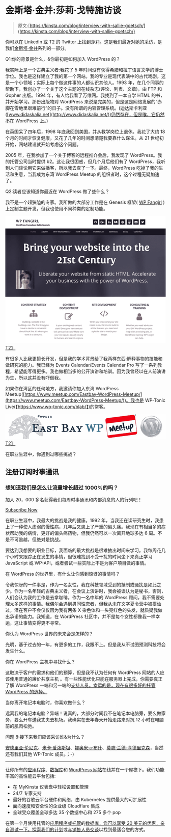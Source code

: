 # 金斯塔·金并:莎莉·戈特施访谈

> 原文:[https://kinsta.com/blog/interview-with-sallie-goetsch/](https://kinsta.com/blog/interview-with-sallie-goetsch/)

你可以在 LinkedIn 或 T2 的 Twitter 上找到莎莉。这是我们最近对她的采访，是我们[金斯塔·金并](https://kinsta.com/?post_type=post&s=kingpin)系列的一部分。

Q1:你的背景是什么，&你最初是如何加入 WordPress 的？

我实际上是一个古典主义者:我花了 5 年时间没有获得希腊和拉丁语言文学的博士学位。我也是这样建立了我的第一个网站。我的专业是现代表演中的古代戏剧。这是一个小领域；实际上每个做这件事的人都认识其他人。1993 年，在几个同事的帮助下，我创办了一个关于这个主题的在线杂志(评论、列表、文章)，由 FTP 和 Gopher 出版。1994 年，有人给我看了万维网。我找到了一本自学 HTML 的书，并开始学习。那份出版物对 WordPress 来说是完美的，但是这是网络发展的“赤脚在雪地里艰难前行”的日子。没有所谓的内容管理系统。(迪达斯卡利亚([www.didaskalia.net](http://www.didaskalia.net/))仍然存在，但是唉，它仍然不在 WordPress 上。)

在英国呆了四年后，1998 年底我回到美国，并从教学岗位上退休。我花了大约 18 个月的时间才恢复健康，又花了几年的时间想清楚我要靠什么谋生。从 21 世纪初开始，网站建设就开始考虑这个问题。

2005 年，在我参加了一个关于博客的远程推介会后，我发现了 WordPress。我的托管公司当时提供 b2。这让我很困惑，但几个月后他们有了 WordPress，我听到人们谈论用它来做播客，所以我去查了一下。最终，WordPress 吃掉了我的生活和生意，当我成为东湾 WordPress Meetup 的组织者时，这个过程无疑加速了。

Q2:读者应该知道你最近在 WordPress 做了些什么？

我不是一个超狭隘的专家。我所做的大部分工作是在 Genesis 框架( [WP Fangirl](https://www.wpfangirl.com/) )上定制主题开发，但我也使用不同种类的定制功能。

[![wp fangirl](img/19f3385d016fe7cea02078796310932d.png)T2】](https://www.wpfangirl.com/)

有很多人比我更擅长开发，但是我的学术背景给了我两样东西:解释事物的技能和做研究的能力。我已经为 Events Calendar/Events Calendar Pro 写了一系列教程，希望能写得更多。我也做相当多的公开演讲和培训。因为我曾经以在人前演讲为生，所以这并没有吓倒我。

如果你在湾区的任何地方，我邀请你加入东湾 WordPress Meetup([https://www.meetup.com/Eastbay-WordPress-Meetup/](https://www.meetup.com/Eastbay-WordPress-Meetup/))。我也是 WP-Tonic Live(【https://www.wp-tonic.com/blab/】)的常客。

[![easy bay wordpress meetup](img/a99897d98c4f0b24b5451ee9586a1f87.png)T2】](https://www.meetup.com/Eastbay-WordPress-Meetup/)

在职业生涯中，你遇到过哪些挑战？

 ## 注册订阅时事通讯



### 想知道我们是怎么让流量增长超过 1000%的吗？

加入 20，000 多名获得我们每周时事通讯和内部消息的人的行列吧！

[Subscribe Now](#newsletter)

在职业生涯中，我最大的挑战是我的健康。1992 年，当我还在读研究生时，我患上了一种使人虚弱的慢性病，几年后又患上了严重的偏头痛。我现在有相当多的症状帮助我的病情，更好的偏头痛药物，但我仍然可以一次离开地球多达 6 周。不是不可逾越，但绝对是挑战。

要达到我想要的职业目标，我面临的最大挑战是很难抽出时间来学习。我每周花几个小时来跟踪正在发生的事情，但很难找到不受干扰的时间坐下来真正学习 JavaScript 或 WP-API，或者尝试一些实际上不是为客户项目做的事情。

在 WordPress 的世界里，有什么让你感到惊讶的事情吗？

令我惊讶的一件事是，作为一名女性，我在科技领域受到的抵制或骚扰是如此之少。作为一名年轻的古典主义者，在会议上演讲时，我会被误认为是秘书，否则，人们会认为我的工作是去拿咖啡。作为一名中年的 WordPress 顾问，我不需要处理太多这样的事情。我偶尔会遇到男同性恋者，但我从未在文字夏令营中被搭讪过，潜在客户不会仅仅因为我有两条 X 染色体和一头亮红色的头发，就质疑我做出承诺的能力。我知道，在 WordPress 社区中，并不是每个女性都像我一样幸运，这让事情变得更不寻常。

你认为 WordPress 世界的未来会是怎样的？

光明，基于过去的一年，有更多的工作，我跟不上。但是我从不试图预测科技将会发生什么。

你在 WordPress 主机中寻找什么？

这取决于客户的需求和他们的预算，但是我不认为任何有 WordPress 网站的人应该使用普通的廉价共享主机 。有一些性能优化只能在服务器上完成，你需要真正了解 WordPress 一端和另一端的[支持人员。幸运的是，现在有很多好的托管 WordPress 的选择。](https://kinsta.com/kinsta-support/)

当你离开笔记本电脑时，你喜欢做什么？

远离我的笔记本电脑？异端！说真的，大部分时间我不在笔记本电脑旁，要么做家务，要么开车送我丈夫去机场。我确实在去年春天开始走路来对抗 12 小时在电脑前的肌肉松弛。

问题 8:接下来我们应该采访谁&为什么？

[安德里亚·伦尼克](https://twitter.com/andrea_r)、[米卡·爱泼斯坦](https://twitter.com/ipstenu)、[娜奥米·c·布什](https://twitter.com/NaomiCBush)、[莫滕·兰德-亨德里克森](https://twitter.com/mor10)，当然还有我们其他 WP-Tonic 成员。；-)

* * *

让你所有的[应用程序](https://kinsta.com/application-hosting/)、[数据库](https://kinsta.com/database-hosting/)和 [WordPress 网站](https://kinsta.com/wordpress-hosting/)在线并在一个屋檐下。我们功能丰富的高性能云平台包括:

*   在 MyKinsta 仪表盘中轻松设置和管理
*   24/7 专家支持
*   最好的谷歌云平台硬件和网络，由 Kubernetes 提供最大的可扩展性
*   面向速度和安全性的企业级 Cloudflare 集成
*   全球受众覆盖全球多达 35 个数据中心和 275 多个 pop

在第一个月使用托管的[应用程序或托管](https://kinsta.com/application-hosting/)的[数据库，您可以享受 20 美元的优惠，亲自测试一下。探索我们的](https://kinsta.com/database-hosting/)[计划](https://kinsta.com/plans/)或[与销售人员交谈](https://kinsta.com/contact-us/)以找到最适合您的方式。
